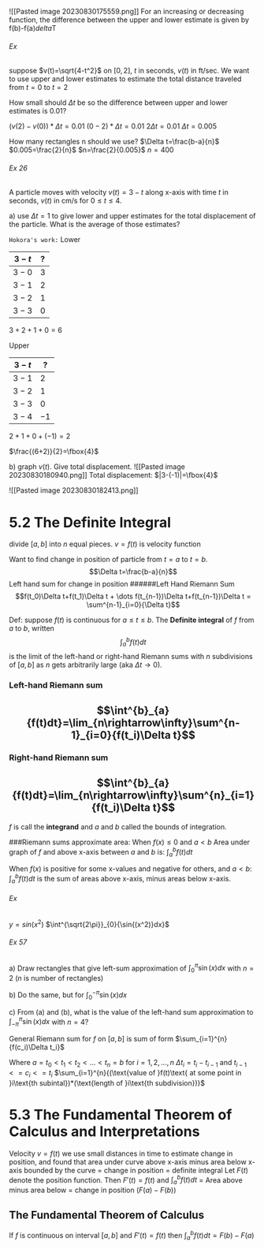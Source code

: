 ![[Pasted image 20230830175559.png]]
For an increasing or decreasing function, the difference between the upper and lower estimate is given by f(b)-f(a)*delta*T


###### Ex 

suppose $v(t)=\sqrt{4-t^2}$ on $[0,2]$, $t$ in seconds, $v(t)$ in ft/sec. We want to use upper and lower estimates to estimate the total distance traveled from $t=0$ to $t=2$

How small should $\Delta t$ be so the difference between upper and lower estimates is 0.01?

$(v(2)-v(0))*\Delta t=0.01$
$(0-2)*\Delta t=0.01$
$2\Delta t=0.01$
$\Delta t=0.005$

How many rectangles n should we use?
$\Delta t=\frac{b-a}{n}$
$0.005=\frac{2}{n}$
$n=\frac{2}{0.005}$
$n=400$

###### Ex 26
A particle moves with velocity $v(t)=3-t$ along x-axis with time $t$ in seconds, $v(t)$ in cm/s for $0\le t\le 4$.

a) use $\Delta t=1$ to give lower and upper estimates for the total displacement of the particle. What is the average of those estimates?

`Hokora's work:` 
Lower

|$3-t$|?|
|-|-|
|$3-0$|$3$|
|$3-1$|$2$|
|$3-2$|$1$|
|$3-3$|$0$|

$3+2+1+0=6$

Upper

|$3-t$|?|
|-|-|
|$3-1$|$2$|
|$3-2$|$1$|
|$3-3$|$0$|
|$3-4$|$-1$|

$2+1+0+(-1)=2$

$\frac{(6+2)}{2}=\fbox{4}$

b) graph $v(t)$. Give total displacement.
![[Pasted image 20230830180940.png]]
Total displacement: $|3-(-1)|=\fbox{4}$

![[Pasted image 20230830182413.png]]



# 5.2 The Definite Integral

divide $[a,b]$ into $n$ equal pieces.
$v=f(t)$ is velocity function

Want to find change in position of particle from $t=a$ to $t=b$.
$$\Delta t=\frac{b-a}{n}$$
Left hand sum for change in position
######Left Hand Riemann Sum
$$f(t_0)\Delta t+f(t_1)\Delta t + \dots f(t_{n-1})\Delta t+f(t_{n-1})\Delta t = \sum^{n-1}_{i=0}{\Delta t}$$

Def: suppose $f(t)$ is continuous for $a\le t\le b$. The **Definite integral** of $f$ from $a$ to $b$, written 
$$\int^{b}_{a}{f(t)dt}$$
is the limit of the left-hand or right-hand Riemann sums with $n$ subdivisions of $[a,b]$ as $n$ gets arbitrarily large (aka $\Delta t \rightarrow 0$).



### Left-hand Riemann sum
## $$\int^{b}_{a}{f(t)dt}=\lim_{n\rightarrow\infty}\sum^{n-1}_{i=0}{f(t_i)\Delta t}$$

### Right-hand Riemann sum
## $$\int^{b}_{a}{f(t)dt}=\lim_{n\rightarrow\infty}\sum^{n}_{i=1}{f(t_i)\Delta t}$$
$f$ is call the **integrand** and $a$ and $b$ called the bounds of integration.



###Riemann sums approximate area:
When $f(x)\le 0$ and $a<b$
Area under graph of $f$ and above x-axis between $a$ and $b$ is: $\int_{a}^{b}{f(t)dt}$

When $f(x)$ is positive for some x-values and negative for others, and $a<b$: $\int_{a}^{b}{f(t)dt}$ is the sum of areas above x-axis, minus areas below x-axis.
###### Ex
$y=sin(x^2)$
$\int^{\sqrt{2\pi}}_{0}{\sin{(x^2)}dx}$


###### Ex 57
a) Draw rectangles that give left-sum approximation of $\int_{0}^{\pi}{\sin{(x)}dx}$ with $n=2$ ($n$ is number of rectangles)



b) Do the same, but for $\int_{0}^{-\pi}{\sin{(x)}dx}$



c) From (a) and (b), what is the value of the left-hand sum approximation to $\int_{-\pi}^{\pi}{\sin{(x)}dx}$ with $n=4$?



General Riemann sum for $f$ on $[a,b]$ is sum of form $\sum_{i=1}^{n}{f(c_i)\Delta t_i}$

Where $a=t_0<t_1<t_2<\dots <t_n=b$
for $i=1,2,\dots ,n$
$\Delta t_i=t_i-t_{i-1}$
and $t_{i-1}<=c_i<=t_i$
$\sum_{i=1}^{n}{(\text{value of }f(t)\text{ at some point in }i\text{th subintal})*(\text{length of }i\text{th subdivision})}$

# 5.3 The Fundamental Theorem of Calculus and Interpretations

Velocity $v=f(t)$
we use small distances in time to estimate change in position, and found that area under curve above x-axis minus area below x-axis bounded by the curve = change in position = definite integral
Let $F(t)$ denote the position function.
Then $F'(t)=f(t)$ and $\int_{a}^{b}{f(t)dt}$ = Area above minus area below = change in position ($F(a)-F(b)$)

## The Fundamental Theorem of Calculus
If $f$ is continuous on interval $[a,b]$ and $F'(t)=f(t)$ then $\int_{a}^{b}{f(t)dt}=F(b)-F(a)$